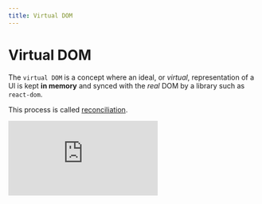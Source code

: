 ```yaml
---
title: Virtual DOM
---
```


# Virtual DOM

The `virtual DOM` is a concept where an ideal, or _virtual_, representation
of a Ul is kept **in memory** and synced with the _real_ DOM by a library such as `react-dom`.

This process is called [reconciliation](/Knowledge/React/reconciliation.md).

<iframe src="https://www.youtube.com/embed/rysTbzKOEO0" title="12 - ReactJS Virtual DOM - What are Virtual DOM, Reconciliation, Diffing, and Batch Update in React?" frameborder="0" allow="accelerometer; autoplay; clipboard-write; encrypted-media; gyroscope; picture-in-picture; web-share" allowfullscreen></iframe>
